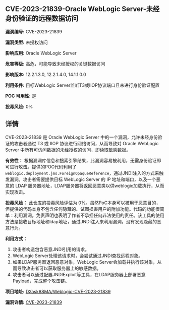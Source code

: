 ## CVE-2023-21839-Oracle WebLogic Server-未经身份验证的远程数据访问

**漏洞编号:** CVE-2023-21839

**漏洞类型:** 未授权访问

**影响应用:** Oracle WebLogic Server

**危害等级:** 高危，可能导致未经授权的关键数据访问

**影响版本:** 12.2.1.3.0, 12.2.1.4.0, 14.1.1.0.0

**利用条件:** 目标WebLogic Server监听T3或IIOP协议端口且未进行身份验证配置

**POC 可用性:** 是

**投毒风险:** 0%

## 详情

CVE-2023-21839 是 Oracle WebLogic Server 中的一个漏洞，允许未经身份验证的攻击者通过 T3 或 IIOP 协议进行网络访问，从而导致对 Oracle WebLogic Server 中所有可访问数据的未经授权的访问，即读取敏感数据。 

**有效性：**
根据漏洞库信息和搜索引擎结果，此漏洞容易被利用，无需身份验证即可进行攻击。提供的POC代码利用了`weblogic.deployment.jms.ForeignOpaqueReference`，通过JNDI注入的方式来触发漏洞。攻击者需要提供目标 WebLogic Server 的 IP 地址和端口，以及一个恶意的 LDAP 服务器地址，LDAP服务器将返回恶意类以供weblogic加载执行，从而实现攻击。

**投毒风险：**
此仓库的投毒风险评估为 0%。虽然PoC本身可以被用于恶意目的，但提供的代码本身不包含任何隐藏的、试图损害用户的附加功能。代码的功能很简单：利用漏洞。免责声明也表明了作者不承担任何非法使用的责任。该工具的使用方法是接收目标地址和ldap地址，通过JNDI注入来利用漏洞，没有发现隐藏的恶意行为。

**利用方式：**
1.  攻击者构造包含恶意JNDI引用的请求。
2.  WebLogic Server处理该请求时，会尝试通过JNDI查找远程对象。
3.  如果LDAP服务器返回恶意对象，WebLogic Server会加载并执行该对象，从而导致攻击者可以获取服务器上的敏感数据。
4.  攻击者可以通过配置JNDIExploit等工具，在LDAP服务器上部署恶意Payload，完成整个攻击链。

**项目地址:** [DXask88MA/Weblogic-CVE-2023-21839](https://github.com/DXask88MA/Weblogic-CVE-2023-21839)

**漏洞详情:** [CVE-2023-21839](https://nvd.nist.gov/vuln/detail/CVE-2023-21839)